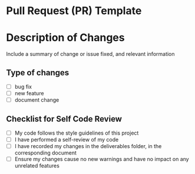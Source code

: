 # Pull Request (PR) Template

# Description of Changes
Include a summary of change or issue fixed, and relevant information

## Type of changes
- [ ] bug fix
- [ ] new feature
- [ ] document change

## Checklist for Self Code Review
- [ ] My code follows the style guidelines of this project
- [ ] I have performed a self-review of my code
- [ ] I have recorded my changes in the deliverables folder, in the corresponding document
- [ ] Ensure my changes cause no new warnings and have no impact on any unrelated features
